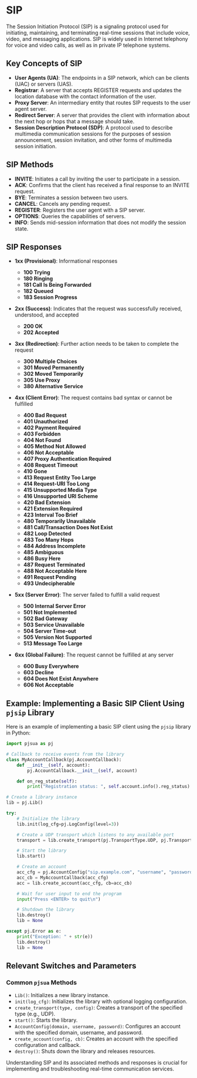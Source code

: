 # SIP

The Session Initiation Protocol (SIP) is a signaling protocol used for initiating, maintaining, and terminating real-time sessions that include voice, video, and messaging applications. SIP is widely used in Internet telephony for voice and video calls, as well as in private IP telephone systems.

## Key Concepts of SIP

- **User Agents (UA)**: The endpoints in a SIP network, which can be clients (UAC) or servers (UAS).
- **Registrar**: A server that accepts REGISTER requests and updates the location database with the contact information of the user.
- **Proxy Server**: An intermediary entity that routes SIP requests to the user agent server.
- **Redirect Server**: A server that provides the client with information about the next hop or hops that a message should take.
- **Session Description Protocol (SDP)**: A protocol used to describe multimedia communication sessions for the purposes of session announcement, session invitation, and other forms of multimedia session initiation.

## SIP Methods

- **INVITE**: Initiates a call by inviting the user to participate in a session.
- **ACK**: Confirms that the client has received a final response to an INVITE request.
- **BYE**: Terminates a session between two users.
- **CANCEL**: Cancels any pending request.
- **REGISTER**: Registers the user agent with a SIP server.
- **OPTIONS**: Queries the capabilities of servers.
- **INFO**: Sends mid-session information that does not modify the session state.

## SIP Responses

- **1xx (Provisional)**: Informational responses
    - **100 Trying**
    - **180 Ringing**
    - **181 Call Is Being Forwarded**
    - **182 Queued**
    - **183 Session Progress**

- **2xx (Success)**: Indicates that the request was successfully received, understood, and accepted
    - **200 OK**
    - **202 Accepted**

- **3xx (Redirection)**: Further action needs to be taken to complete the request
    - **300 Multiple Choices**
    - **301 Moved Permanently**
    - **302 Moved Temporarily**
    - **305 Use Proxy**
    - **380 Alternative Service**

- **4xx (Client Error)**: The request contains bad syntax or cannot be fulfilled
    - **400 Bad Request**
    - **401 Unauthorized**
    - **402 Payment Required**
    - **403 Forbidden**
    - **404 Not Found**
    - **405 Method Not Allowed**
    - **406 Not Acceptable**
    - **407 Proxy Authentication Required**
    - **408 Request Timeout**
    - **410 Gone**
    - **413 Request Entity Too Large**
    - **414 Request-URI Too Long**
    - **415 Unsupported Media Type**
    - **416 Unsupported URI Scheme**
    - **420 Bad Extension**
    - **421 Extension Required**
    - **423 Interval Too Brief**
    - **480 Temporarily Unavailable**
    - **481 Call/Transaction Does Not Exist**
    - **482 Loop Detected**
    - **483 Too Many Hops**
    - **484 Address Incomplete**
    - **485 Ambiguous**
    - **486 Busy Here**
    - **487 Request Terminated**
    - **488 Not Acceptable Here**
    - **491 Request Pending**
    - **493 Undecipherable**

- **5xx (Server Error)**: The server failed to fulfill a valid request
    - **500 Internal Server Error**
    - **501 Not Implemented**
    - **502 Bad Gateway**
    - **503 Service Unavailable**
    - **504 Server Time-out**
    - **505 Version Not Supported**
    - **513 Message Too Large**

- **6xx (Global Failure)**: The request cannot be fulfilled at any server
    - **600 Busy Everywhere**
    - **603 Decline**
    - **604 Does Not Exist Anywhere**
    - **606 Not Acceptable**

## Example: Implementing a Basic SIP Client Using `pjsip` Library

Here is an example of implementing a basic SIP client using the `pjsip` library in Python:

```python
import pjsua as pj

# Callback to receive events from the library
class MyAccountCallback(pj.AccountCallback):
    def __init__(self, account):
        pj.AccountCallback.__init__(self, account)

    def on_reg_state(self):
        print("Registration status: ", self.account.info().reg_status)

# Create a library instance
lib = pj.Lib()

try:
    # Initialize the library
    lib.init(log_cfg=pj.LogConfig(level=3))

    # Create a UDP transport which listens to any available port
    transport = lib.create_transport(pj.TransportType.UDP, pj.TransportConfig(5060))

    # Start the library
    lib.start()

    # Create an account
    acc_cfg = pj.AccountConfig("sip.example.com", "username", "password")
    acc_cb = MyAccountCallback(acc_cfg)
    acc = lib.create_account(acc_cfg, cb=acc_cb)

    # Wait for user input to end the program
    input("Press <ENTER> to quit\n")

    # Shutdown the library
    lib.destroy()
    lib = None

except pj.Error as e:
    print("Exception: " + str(e))
    lib.destroy()
    lib = None
```

## Relevant Switches and Parameters

### Common `pjsua` Methods
- `Lib()`: Initializes a new library instance.
- `init(log_cfg)`: Initializes the library with optional logging configuration.
- `create_transport(type, config)`: Creates a transport of the specified type (e.g., UDP).
- `start()`: Starts the library.
- `AccountConfig(domain, username, password)`: Configures an account with the specified domain, username, and password.
- `create_account(config, cb)`: Creates an account with the specified configuration and callback.
- `destroy()`: Shuts down the library and releases resources.

Understanding SIP and its associated methods and responses is crucial for implementing and troubleshooting real-time communication services.
